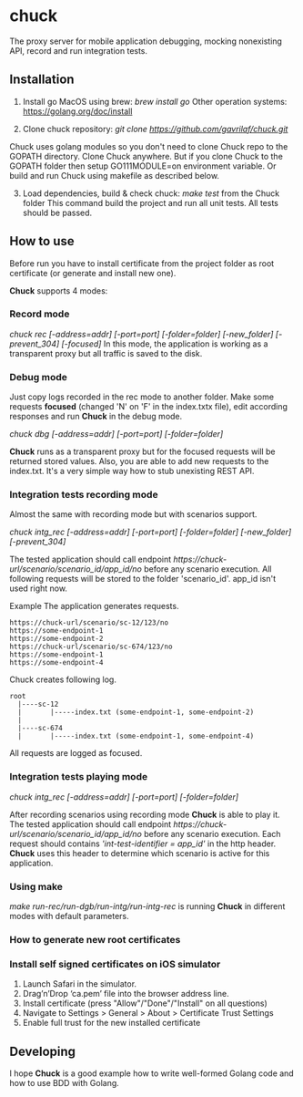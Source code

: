 # chuck

The proxy server for mobile application debugging, mocking nonexisting API, record and run integration tests.

## Installation

1. Install go
MacOS using brew: *brew install go*
Other operation systems: https://golang.org/doc/install

2. Clone chuck repository: *git clone https://github.com/gavrilaf/chuck.git*

Chuck uses golang modules so you don't need to clone Chuck repo to the GOPATH directory. Clone Chuck anywhere. But if you clone Chuck to the GOPATH folder then setup GO111MODULE=on environment variable. Or build and run Chuck using makefile as described below.

3. Load dependencies, build & check chuck: *make test* from the Chuck folder
This command build the project and run all unit tests. All tests should be passed.

## How to use

Before run you have to install certificate from the project folder as root certificate (or generate and install new one).

**Chuck** supports 4 modes:

### Record mode

*chuck rec [-address=addr] [-port=port] [-folder=folder] [-new_folder] [-prevent_304] [-focused]*
In this mode, the application is working as a transparent proxy but all traffic is saved to the disk.

### Debug mode

Just copy logs recorded in the rec mode to another folder. Make some requests **focused** (changed 'N' on 'F' in the index.txtx file), edit according responses and run **Chuck** in the debug mode.

*chuck dbg [-address=addr] [-port=port] [-folder=folder]*

**Chuck** runs as a transparent proxy but for the focused requests will be returned stored values. Also, you are able to add new requests to the index.txt. It's a very simple way how to stub unexisting REST API.

### Integration tests recording mode

Almost the same with recording mode but with scenarios support. 

*chuck intg_rec [-address=addr] [-port=port] [-folder=folder] [-new_folder] [-prevent_304]*

The tested application should call endpoint *https://chuck-url/scenario/scenario_id/app_id/no* before any scenario execution. All following requests will be stored to the folder 'scenario_id'. app_id isn't used right now.

Example
The application generates requests.
```
https://chuck-url/scenario/sc-12/123/no
https://some-endpoint-1
https://some-endpoint-2
https://chuck-url/scenario/sc-674/123/no
https://some-endpoint-1
https://some-endpoint-4
```

Chuck creates following log.

```
root
  |----sc-12
  |       |-----index.txt (some-endpoint-1, some-endpoint-2)
  |
  |----sc-674
  |       |-----index.txt (some-endpoint-1, some-endpoint-4)
  ```
  All requests are logged as focused.


### Integration tests playing mode

*chuck intg_rec [-address=addr] [-port=port] [-folder=folder]*

After recording scenarios using recording mode **Chuck** is able to play it. The tested application should call endpoint *https://chuck-url/scenario/scenario_id/app_id/no* before any scenario execution. Each request should contains *'int-test-identifier = app_id'* in the http header. **Chuck** uses this header to determine which scenario is active for this application.

### Using make

*make run-rec/run-dgb/run-intg/run-intg-rec* is running **Сhuck** in different modes with default parameters.

### How to generate new root certificates

### Install self signed certificates on iOS simulator
1. Launch Safari in the simulator.
2. Drag’n’Drop ‘ca.pem’ file into the browser address line.
3. Install certificate (press "Allow"/"Done"/"Install" on all questions)
4. Navigate to Settings > General > About > Certificate Trust Settings
5. Enable full trust for the new installed certificate

## Developing

I hope **Chuck** is a good example how to write well-formed Golang code and how to use BDD with Golang.
